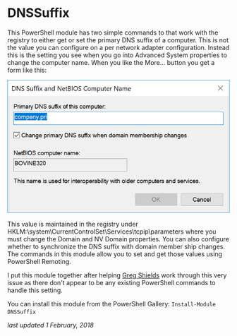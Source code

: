 # DNSSuffix
This PowerShell module has two simple commands to that work with the registry to either get or set the primary DNS suffix of a computer. This is not the value you can configure on a per network adapter configuration. Instead this is the setting you see when you go into Advanced System properties to change the computer name. When you like the More... button you get a form like this:

![](./images/system1.png)

This value is maintained in the registry under  HKLM:\system\CurrentControlSet\Services\tcpip\parameters where you must change the Domain and NV Domain properties. You can also configure whether to synchronize the DNS suffix with domain member ship changes. The commands in this module allow you to set and get those values using PowerShell Remoting.

I put this module together after helping [Greg Shields](http://twitter.com/ConcentratdGreg) work through this very issue as there don't appear to be any existing PowerShell commands to handle this setting.

You can install this module from the PowerShell Gallery: `Install-Module DNSSuffix`

*last updated 1 February, 2018*